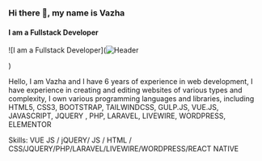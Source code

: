 ### Hi there 👋, my name is Vazha
#### I am a Fullstack Developer
![I am a Fullstack Developer](![Header](./your-header-image-name.png)

)

Hello, I am Vazha and I have 6 years of experience in web development, I have experience in creating and editing websites of various types and complexity, I own various programming languages ​​and libraries, including HTML5, CSS3, BOOTSTRAP, TAILWINDCSS, GULP.JS, VUE.JS, JAVASCRIPT, JQUERY , PHP, LARAVEL, LIVEWIRE, WORDPRESS, ELEMENTOR

Skills: VUE JS / jQUERY/ JS / HTML / CSS/JQUERY/PHP/LARAVEL/LIVEWIRE/WORDPRESS/REACT NATIVE






